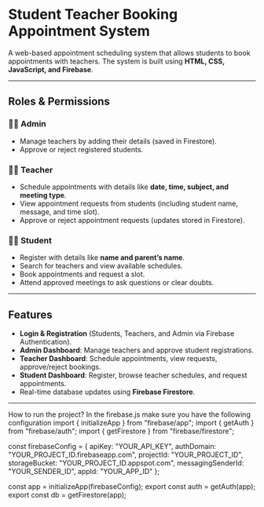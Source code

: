 # Student Teacher Booking Appointment System

A web-based appointment scheduling system that allows students to book appointments with teachers. The system is built using **HTML, CSS, JavaScript, and Firebase**.

---

## Roles & Permissions

### 👩‍💻 Admin
- Manage teachers by adding their details (saved in Firestore).
- Approve or reject registered students.

### 👨‍🏫 Teacher
- Schedule appointments with details like **date, time, subject, and meeting type**.
- View appointment requests from students (including student name, message, and time slot).
- Approve or reject appointment requests (updates stored in Firestore).

### 👩‍🎓 Student
- Register with details like **name and parent’s name**.
- Search for teachers and view available schedules.
- Book appointments and request a slot.
- Attend approved meetings to ask questions or clear doubts.

---

## Features
- **Login & Registration** (Students, Teachers, and Admin via Firebase Authentication).
- **Admin Dashboard**: Manage teachers and approve student registrations.
- **Teacher Dashboard**: Schedule appointments, view requests, approve/reject bookings.
- **Student Dashboard**: Register, browse teacher schedules, and request appointments.
- Real-time database updates using **Firebase Firestore**.

---


How to run the project?
In the firebase.js make sure you have the following configuration
import { initializeApp } from "firebase/app";
import { getAuth } from "firebase/auth";
import { getFirestore } from "firebase/firestore";

const firebaseConfig = {
  apiKey: "YOUR_API_KEY",
  authDomain: "YOUR_PROJECT_ID.firebaseapp.com",
  projectId: "YOUR_PROJECT_ID",
  storageBucket: "YOUR_PROJECT_ID.appspot.com",
  messagingSenderId: "YOUR_SENDER_ID",
  appId: "YOUR_APP_ID"
};

const app = initializeApp(firebaseConfig);
export const auth = getAuth(app);
export const db = getFirestore(app);

